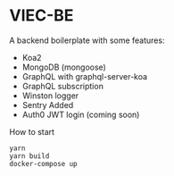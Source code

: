 # VIEC-BE

A backend boilerplate with some features:

- Koa2
- MongoDB (mongoose)
- GraphQL with graphql-server-koa
- GraphQL subscription
- Winston logger
- Sentry Added
- Auth0 JWT login (coming soon)

How to start

```
yarn
yarn build
docker-compose up
```

